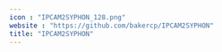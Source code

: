 ```yaml
---
icon : "IPCAM2SYPHON_128.png"
website : "https://github.com/bakercp/IPCAM2SYPHON"
title: "IPCAM2SYPHON"
---
```


